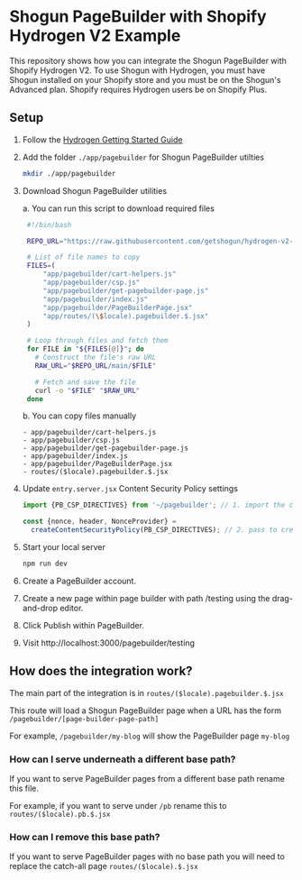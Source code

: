# Shogun PageBuilder with Shopify Hydrogen V2 Example

This repository shows how you can integrate the Shogun PageBuilder with Shopify Hydrogen V2. To use Shogun with Hydrogen, you must have Shogun installed on your Shopify store and you must be on the Shogun's Advanced plan. Shopify requires Hydrogen users be on Shopify Plus.

## Setup

1. Follow the [Hydrogen Getting Started Guide](https://shopify.dev/docs/custom-storefronts/hydrogen/getting-started/quickstart)
2. Add the folder `./app/pagebuilder` for Shogun PageBuilder utilties
   ```sh
   mkdir ./app/pagebuilder
   ```
3. Download Shogun PageBuilder utilities

   a. You can run this script to download required files

   ```sh
    #!/bin/bash

    REPO_URL="https://raw.githubusercontent.com/getshogun/hydrogen-v2-demo"

    # List of file names to copy
    FILES=(
        "app/pagebuilder/cart-helpers.js"
        "app/pagebuilder/csp.js"
        "app/pagebuilder/get-pagebuilder-page.js"
        "app/pagebuilder/index.js"
        "app/pagebuilder/PageBuilderPage.jsx"
        "app/routes/(\$locale).pagebuilder.$.jsx"
    )

    # Loop through files and fetch them
    for FILE in "${FILES[@]}"; do
      # Construct the file's raw URL
      RAW_URL="$REPO_URL/main/$FILE"

      # Fetch and save the file
      curl -o "$FILE" "$RAW_URL"
    done
   ```

   b. You can copy files manually

   ```
   - app/pagebuilder/cart-helpers.js
   - app/pagebuilder/csp.js
   - app/pagebuilder/get-pagebuilder-page.js
   - app/pagebuilder/index.js
   - app/pagebuilder/PageBuilderPage.jsx
   - routes/($locale).pagebuilder.$.jsx
   ```

4. Update `entry.server.jsx` Content Security Policy settings

   ```jsx
   import {PB_CSP_DIRECTIVES} from '~/pagebuilder'; // 1. import the custom CSP directives

   const {nonce, header, NonceProvider} =
     createContentSecurityPolicy(PB_CSP_DIRECTIVES); // 2. pass to createContentSecurityPolicy function
   ```

5. Start your local server
   ```sh
   npm run dev
   ```
6. Create a PageBuilder account.
7. Create a new page within page builder with path /testing using the drag-and-drop editor.
8. Click Publish within PageBuilder.
9. Visit http://localhost:3000/pagebuilder/testing

## How does the integration work?

The main part of the integration is in `routes/($locale).pagebuilder.$.jsx`

This route will load a Shogun PageBuilder page when a URL has the form `/pagebuilder/[page-builder-page-path]`

For example, `/pagebuilder/my-blog` will show the PageBuilder page `my-blog`

### How can I serve underneath a different base path?

If you want to serve PageBuilder pages from a different base path rename this file.

For example, if you want to serve under `/pb` rename this to `routes/($locale).pb.$.jsx`

### How can I remove this base path?

If you want to serve PageBuilder pages with no base path you will need to replace the catch-all page `routes/($locale).$.jsx`

